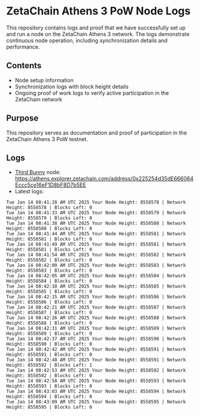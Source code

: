 # ZetaChain Athens 3 PoW Node Logs
This repository contains logs and proof that we have successfully set up and run a node on the ZetaChain Athens 3 network. The logs demonstrate continuous node operation, including synchronization details and performance.

## Contents
- Node setup information
- Synchronization logs with block height details
- Ongoing proof of work logs to verify active participation in the ZetaChain network

## Purpose
This repository serves as documentation and proof of participation in the ZetaChain Athens 3 PoW testnet.

## Logs

- [Third Bunny](https://thirdbunny.xyz/) node: https://athens.explorer.zetachain.com/address/0x225254d35dE666064Eccc5ce16eF1D8bF8D7b5EE
- Latest logs:
```
Tue Jan 14 08:41:28 AM UTC 2025 Your Node Height: 8558578 | Network Height: 8558578 | Blocks Left: 0
Tue Jan 14 08:41:33 AM UTC 2025 Your Node Height: 8558579 | Network Height: 8558579 | Blocks Left: 0
Tue Jan 14 08:41:38 AM UTC 2025 Your Node Height: 8558580 | Network Height: 8558580 | Blocks Left: 0
Tue Jan 14 08:41:44 AM UTC 2025 Your Node Height: 8558581 | Network Height: 8558581 | Blocks Left: 0
Tue Jan 14 08:41:49 AM UTC 2025 Your Node Height: 8558581 | Network Height: 8558581 | Blocks Left: 0
Tue Jan 14 08:41:54 AM UTC 2025 Your Node Height: 8558582 | Network Height: 8558582 | Blocks Left: 0
Tue Jan 14 08:42:00 AM UTC 2025 Your Node Height: 8558583 | Network Height: 8558583 | Blocks Left: 0
Tue Jan 14 08:42:05 AM UTC 2025 Your Node Height: 8558584 | Network Height: 8558584 | Blocks Left: 0
Tue Jan 14 08:42:10 AM UTC 2025 Your Node Height: 8558585 | Network Height: 8558585 | Blocks Left: 0
Tue Jan 14 08:42:15 AM UTC 2025 Your Node Height: 8558586 | Network Height: 8558586 | Blocks Left: 0
Tue Jan 14 08:42:21 AM UTC 2025 Your Node Height: 8558587 | Network Height: 8558587 | Blocks Left: 0
Tue Jan 14 08:42:26 AM UTC 2025 Your Node Height: 8558588 | Network Height: 8558588 | Blocks Left: 0
Tue Jan 14 08:42:31 AM UTC 2025 Your Node Height: 8558589 | Network Height: 8558589 | Blocks Left: 0
Tue Jan 14 08:42:37 AM UTC 2025 Your Node Height: 8558590 | Network Height: 8558590 | Blocks Left: 0
Tue Jan 14 08:42:42 AM UTC 2025 Your Node Height: 8558591 | Network Height: 8558591 | Blocks Left: 0
Tue Jan 14 08:42:48 AM UTC 2025 Your Node Height: 8558591 | Network Height: 8558592 | Blocks Left: 1
Tue Jan 14 08:42:53 AM UTC 2025 Your Node Height: 8558592 | Network Height: 8558592 | Blocks Left: 0
Tue Jan 14 08:42:58 AM UTC 2025 Your Node Height: 8558593 | Network Height: 8558593 | Blocks Left: 0
Tue Jan 14 08:43:03 AM UTC 2025 Your Node Height: 8558594 | Network Height: 8558594 | Blocks Left: 0
Tue Jan 14 08:43:09 AM UTC 2025 Your Node Height: 8558595 | Network Height: 8558595 | Blocks Left: 0
```
